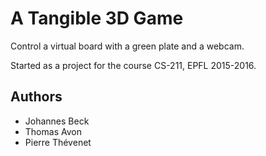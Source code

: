 # A Tangible 3D Game

Control a virtual board with a green plate and a webcam.

Started as a project for the course CS-211, EPFL 2015-2016.

## Authors
   * Johannes Beck
   * Thomas Avon
   * Pierre Thévenet
